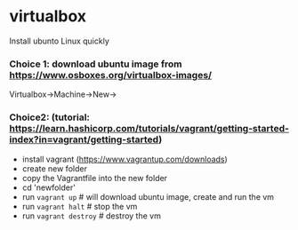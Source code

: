 # virtualbox

Install ubunto Linux quickly

### Choice 1: download ubuntu image from https://www.osboxes.org/virtualbox-images/
   Virtualbox->Machine->New->

### Choice2: (tutorial: https://learn.hashicorp.com/tutorials/vagrant/getting-started-index?in=vagrant/getting-started)
  * install vagrant (https://www.vagrantup.com/downloads)
  * create new folder 
  * copy the Vagrantfile into the new folder
  * cd 'newfolder'
  * run `vagrant up`  # will download ubuntu image, create and run the vm
  * run `vagrant halt` # stop the vm  
  * run `vagrant destroy` # destroy the vm
  
  
  
